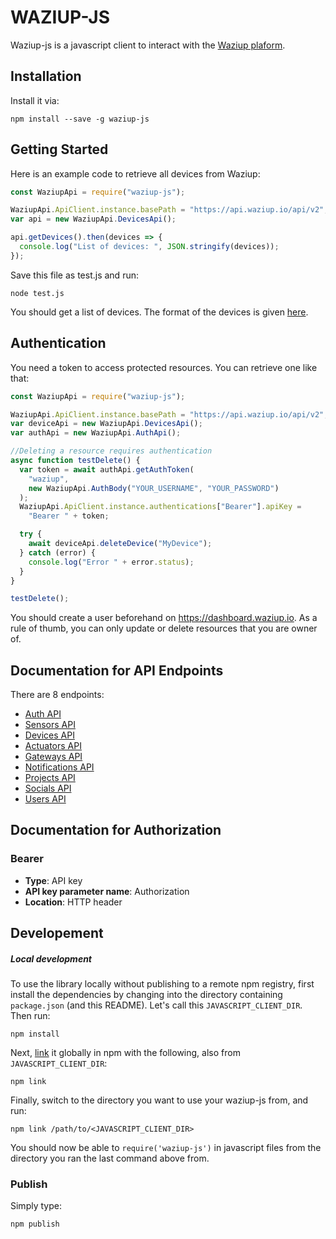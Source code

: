 # WAZIUP-JS

Waziup-js is a javascript client to interact with the [Waziup plaform](www.waziup.io).

## Installation

Install it via:

```shell
npm install --save -g waziup-js
```

## Getting Started

Here is an example code to retrieve all devices from Waziup:

```javascript
const WaziupApi = require("waziup-js");

WaziupApi.ApiClient.instance.basePath = "https://api.waziup.io/api/v2";
var api = new WaziupApi.DevicesApi();

api.getDevices().then(devices => {
  console.log("List of devices: ", JSON.stringify(devices));
});
```

Save this file as test.js and run:

```
node test.js
```

You should get a list of devices.
The format of the devices is given [here](https://github.com/Waziup/waziup-js/blob/master/docs/Device.md).

## Authentication

You need a token to access protected resources. You can retrieve one like that:

```javascript
const WaziupApi = require("waziup-js");

WaziupApi.ApiClient.instance.basePath = "https://api.waziup.io/api/v2";
var deviceApi = new WaziupApi.DevicesApi();
var authApi = new WaziupApi.AuthApi();

//Deleting a resource requires authentication
async function testDelete() {
  var token = await authApi.getAuthToken(
    "waziup",
    new WaziupApi.AuthBody("YOUR_USERNAME", "YOUR_PASSWORD")
  );
  WaziupApi.ApiClient.instance.authentications["Bearer"].apiKey =
    "Bearer " + token;

  try {
    await deviceApi.deleteDevice("MyDevice");
  } catch (error) {
    console.log("Error " + error.status);
  }
}

testDelete();
```

You should create a user beforehand on https://dashboard.waziup.io.
As a rule of thumb, you can only update or delete resources that you are owner of.

## Documentation for API Endpoints

There are 8 endpoints:

- [Auth API](docs/AuthApi.md)
- [Sensors API](docs/SensorsApi.md)
- [Devices API](docs/DevicesApi.md)
- [Actuators API](docs/ActuatorsApi.md)
- [Gateways API](docs/GatewaysApi.md)
- [Notifications API](docs/NotificationsApi.md)
- [Projects API](docs/ProjectsApi.md)
- [Socials API](docs/SocialsApi.md)
- [Users API](docs/UsersApi.md)


## Documentation for Authorization

### Bearer

- **Type**: API key
- **API key parameter name**: Authorization
- **Location**: HTTP header

## Developement

##### Local development

To use the library locally without publishing to a remote npm registry, first install the dependencies by changing
into the directory containing `package.json` (and this README). Let's call this `JAVASCRIPT_CLIENT_DIR`. Then run:

```shell
npm install
```

Next, [link](https://docs.npmjs.com/cli/link) it globally in npm with the following, also from `JAVASCRIPT_CLIENT_DIR`:

```shell
npm link
```

Finally, switch to the directory you want to use your waziup-js from, and run:

```shell
npm link /path/to/<JAVASCRIPT_CLIENT_DIR>
```

You should now be able to `require('waziup-js')` in javascript files from the directory you ran the last
command above from.

### Publish

Simply type:
```
npm publish
```

